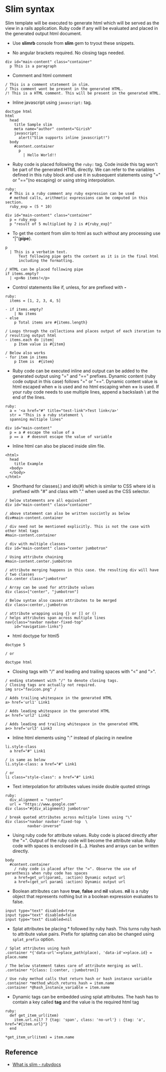 # Slim syntax

Slim template will be executed to generate html which will be served as the view in a rails application. Ruby code if any will be evaluated and placed in the generated output html document.

* Use **slimrb** console from **slim** gem to tryout these snippets.

* No angular brackets required. No closing tags needed.

```slim
div id="main-content" class="container"
  p This is a paragraph
```

* Comment and html comment

```slim
/ This is a comment statement in slim.
/ This comment wont be present in the generated HTML.
/! This is a HTML comment. This will be present in the generated HTML.
```

* Inline javascript using `javascript:` tag.

```Slim
doctype html
html
  head
    title Sample slim
    meta name="author" content="Girish"
    javascript:
      alert("Slim supports inline javascript!")
  body
    #content.container
      p
        | Hello World!!
```

* Ruby code is placed following the `ruby:` tag. Code inside this tag won't be part of the generated HTML directly. We can refer to the variables defined in this ruby block and use it in subsequent statements using "=" or "=="(no escaping) or using string interpolation.

```slim
ruby:
  # This is a ruby comment any ruby expression can be used
  # method calls, arithmetic expressions can be computed in this section.
  ruby_exp = (5 * 10)

div id="main-content" class="container"
  p = ruby_exp
  p "result of 5 multiplied by 2 is #{ruby_exp}"
```

* To get the content from slim to html as such without any processing use "|"(**pipe**).

```slim
p
  | This is a verbatim text.
      Text following pipe gets the content as it is in the final html
      including the formatting.

/ HTML can be placed following pipe
if items.empty?
  | <p>No items!</p>
```

* Control statements like if, unless, for are prefixed with **-**

```Slim
ruby:
  items = [1, 2, 3, 4, 5]

- if items.empty?
    | No items
- else
    p Total items are #{items.length}

/ Loops through the collectiona and places output of each iteration to
/ resulting output html
- items.each do |item|
    p Item value is #{item}

/ Below also works
- for item in items
    p Item is  #{item}
```

* Ruby code can be executed inline and output can be added to the generated output using "=" and "==" prefixes. Dynamic content (ruby code output in this case) follows "=" or "==". Dynamic content value is html escaped when  **=** is used and no html escaping when  **==** is used. If your ruby code needs to use multiple lines, append a backslash \ at the end of the lines.

```slim
ruby:
  a = '<a href="#" title="test-link">Test link</a>'
  str = "This is a ruby statement \
  spanning multiple lines"

div id="main-content"
  p = a # escape the value of a
  p == a  # doesnot escape the value of variable
```

* Inline html can also be placed inside slim file.

```slim
<html>
  head
    title Example
  <body>
  </body>
</html>
```

* Shorthand for classes(.) and ids(#) which is similar to CSS where id is prefixed with "#" and class with "." when used as the CSS selector.

```slim
/ below statements are all equivalent
div id="main-content" class="container"

/ above statement can also be written succintly as below
div#main-content.container

/ div need not be mentioned explicitly. This is not the case with other html tags
#main-content.container

/ div with multiple classes
div id="main-content" class="center jumbotron"

/ Using attribute chaining
#main-content.center.jumbotron

/ attribute merging happens in this case. the resulting div will have / two classes
div.center class="jumbotron"

/ Array can be used for attribute values
div class=["center", "jumbotron"]

/ Below syntax also causes attributes to be merged
div class=:center,:jumbotron

/ attribute wrapping using {} or [] or ()
/ helps attributes span across multiple lines
nav{class="navbar navbar-fixed-top"
    id="navigation-links"}
```

* html doctype for html5

```slim
doctype 5

/ or

doctype html
```

* Closing tags with "/" and leading and trailing spaces with "<" and ">".

```slim
/ ending statement with "/" to denote closing tags.
/ Closing tags are actually not required.
img src="favicon.png" /

/ Adds trailing whitespace in the generated HTML
a> href='url1' Link1

/ Adds leading whitespace in the generated HTML
a< href='url2' Link2

/ Adds leading and trailing whitespace in the generated HTML
a<> href='url3' Link3
```

* Inline html elements using ":" instead of placing in newline

```slim
li.style-class
  a href="#" Link1

/ is same as below
li.style-class: a href="#" Link1

/ or
li class="style-class": a href="#" Link1
```

* Text interpolation for attributes values inside double quoted strings

```slim
ruby:
  div_alignment = "center"
  url = "https://www.google.com"
div class="#{div_alignment} jumbotron"

/ break quoted attributes across multiple lines using "\"
div class="navbar navbar-fixed-top  \
          navbar-inverse"
```

* Using ruby code for attribute values. Ruby code is placed directly after the "=". Output of the ruby code will become the attribute value. Ruby code with spaces is enclosed in **(...)**. Hashes and arrays can be written directly.

```slim
body
  #content.container
    / ruby code is placed after the "=". Observe the use of paranthesis when ruby code has spaces
    a href=get_url(param1, :action) Dynamic output url
    a href=(get_url param1 :action) Dynamic output url
```

* Boolean attributes can have **true**, **false** and **nil** values. **nil** is a ruby object that represents nothing but in a boolean expression evaluates to false.

```slim
input type="text" disabled=true
input type="text" disabled=false
input type="text" disabled=nil
```

* Splat attributes be placing * followed by ruby hash. This turns ruby hash to attribute value pairs. Prefix for splattng can also be changed using `splat_prefix` option.

```Slim
/ Splat attributes using hash
.container *{'data-url'=>place_path(place), 'data-id'=>place.id} = place.name

/ The below statement takes care of attribute merging as well.
.container *{class: [:center, :jumbotron]}

/ Use ruby method calls that return hash or hash instance variable
.container *method_which_returns_hash = item.name
.container *@hash_instance_variable = item.name
```

* Dynamic tags can be embedded using splat attributes. The hash has to contain a key called **tag** and the value is the required html tag

```Slim
ruby:
  def get_item_url(item)
    item.url.nil? ? {tag: 'span', class: 'no-url'} : {tag: 'a', href="#{item.url}"}
  end

*get_item_url(item) = item.name
```

## Reference

* [What is slim - rubydocs](https://www.rubydoc.info/gems/slim/frames#What_is_Slim_)
